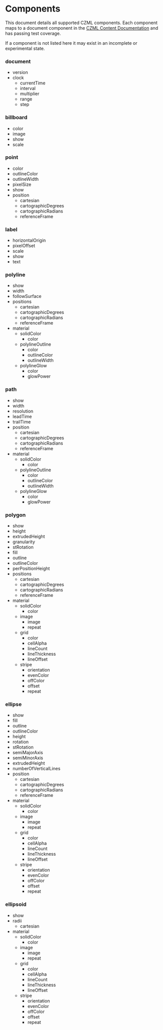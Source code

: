 # Components

This document details all supported CZML components. Each component maps to a document component in the [CZML Content Documentation](https://github.com/AnalyticalGraphicsInc/cesium/wiki/CZML-Content) and has passing test coverage.

If a component is not listed here it may exist in an incomplete or experimental state.

### document
* version
* clock
    * currentTime
    * interval
    * multiplier
    * range
    * step

### billboard
* color
* image
* show
* scale

### point
* color
* outlineColor
* outlineWidth
* pixelSize
* show
* position
    * cartesian
    * cartographicDegrees
    * cartographicRadians
    * referenceFrame

### label
* horizontalOrigin
* pixelOffset
* scale
* show
* text

### polyline
* show
* width
* followSurface
* positions
    * cartesian
    * cartographicDegrees
    * cartographicRadians
    * referenceFrame
* material
    * solidColor
        * color
    * polylineOutline
        * color
        * outlineColor
        * outlineWidth
    * polylineGlow
        * color
        * glowPower

### path
* show
* width
* resolution
* leadTime
* trailTime
* position
    * cartesian
    * cartographicDegrees
    * cartographicRadians
    * referenceFrame
* material
    * solidColor
        * color
    * polylineOutline
        * color
        * outlineColor
        * outlineWidth
    * polylineGlow
        * color
        * glowPower

### polygon
* show
* height
* extrudedHeight
* granularity
* stRotation
* fill
* outline
* outlineColor
* perPositionHeight
* positions
    * cartesian
    * cartographicDegrees
    * cartographicRadians
    * referenceFrame
* material
    * solidColor
        * color
    * image
        * image
        * repeat
    * grid
        * color
        * cellAlpha
        * lineCount
        * lineThickness
        * lineOffset
    * stripe
        * orientation
        * evenColor
        * offColor
        * offset
        * repeat

### ellipse
* show
* fill
* outline
* outlineColor
* height
* rotation
* stRotation
* semiMajorAxis
* semiMinorAxis
* extrudedHeight
* numberOfVerticalLines
* position
    * cartesian
    * cartographicDegrees
    * cartographicRadians
    * referenceFrame
* material
    * solidColor
        * color
    * image
        * image
        * repeat
    * grid
        * color
        * cellAlpha
        * lineCount
        * lineThickness
        * lineOffset
    * stripe
        * orientation
        * evenColor
        * offColor
        * offset
        * repeat

### ellipsoid
* show
* radii
    * cartesian
* material
    * solidColor
        * color
    * image
        * image
        * repeat
    * grid
        * color
        * cellAlpha
        * lineCount
        * lineThickness
        * lineOffset
    * stripe
        * orientation
        * evenColor
        * offColor
        * offset
        * repeat
